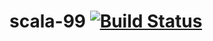 # scala-99 [![Build Status](https://travis-ci.org/okwrtdsh/scala-99.svg?branch=master)](https://travis-ci.org/okwrtdsh/scala-99)

